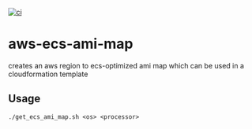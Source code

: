[![ci](https://github.com/Balou9/aws-ecs-ami-map/workflows/ci/badge.svg)](https://github.com/Balou9/aws-ecs-ami-map/actions/workflows/ci.yml)

# aws-ecs-ami-map

creates an aws region to ecs-optimized ami map which can be used in a cloudformation template

## Usage

```
./get_ecs_ami_map.sh <os> <processor>
```
